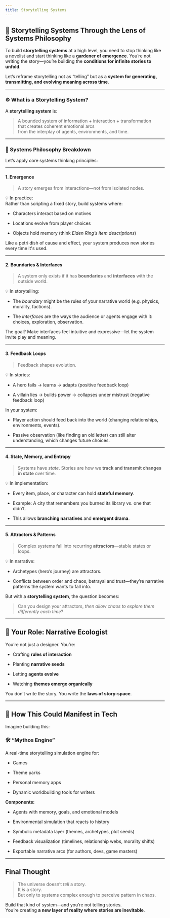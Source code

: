 ```yaml
---
title: Storytelling Systems
---
```


## 🌌 Storytelling Systems Through the Lens of Systems Philosophy

To build **storytelling systems** at a high level, you need to stop thinking like a novelist and start thinking like a **gardener of emergence**. You’re not writing the story—you’re building the **conditions for infinite stories to unfold**.

Let’s reframe storytelling not as “telling” but as a **system for generating, transmitting, and evolving meaning across time**.

---

### ⚙️ What is a Storytelling System?

A **storytelling system** is:

> A bounded system of information + interaction + transformation  
> that creates coherent emotional arcs  
> from the interplay of agents, environments, and time.

---

### 🧠 Systems Philosophy Breakdown

Let’s apply core systems thinking principles:

---

#### 1. **Emergence**

> A story emerges from interactions—not from isolated nodes.

💡 In practice:  
Rather than scripting a fixed story, build systems where:

- Characters interact based on motives
    
- Locations evolve from player choices
    
- Objects hold memory (think _Elden Ring’s item descriptions_)
    

Like a petri dish of cause and effect, your system produces new stories every time it's used.

---

#### 2. **Boundaries & Interfaces**

> A system only exists if it has **boundaries** and **interfaces** with the outside world.

💡 In storytelling:

- The _boundary_ might be the rules of your narrative world (e.g. physics, morality, factions).
    
- The _interfaces_ are the ways the audience or agents engage with it: choices, exploration, observation.
    

The goal? Make interfaces feel intuitive and expressive—let the system invite play and meaning.

---

#### 3. **Feedback Loops**

> Feedback shapes evolution.

💡 In stories:

- A hero fails → learns → adapts (positive feedback loop)
    
- A villain lies → builds power → collapses under mistrust (negative feedback loop)
    

In your system:

- Player action should feed back into the world (changing relationships, environments, events).
    
- Passive observation (like finding an old letter) can still alter understanding, which changes future choices.
    

---

#### 4. **State, Memory, and Entropy**

> Systems have _state_. Stories are how we **track and transmit changes in state** over time.

💡 In implementation:

- Every item, place, or character can hold **stateful memory**.
    
- Example: A city that remembers you burned its library vs. one that didn’t.
    
- This allows **branching narratives** and **emergent drama**.
    

---

#### 5. **Attractors & Patterns**

> Complex systems fall into recurring **attractors**—stable states or loops.

💡 In narrative:

- Archetypes (hero’s journey) are attractors.
    
- Conflicts between order and chaos, betrayal and trust—they’re narrative patterns the system wants to fall into.
    

But with a **storytelling system**, the question becomes:

> Can you design your attractors, _then allow chaos to explore them differently each time_?

---

## 🌱 Your Role: Narrative Ecologist

You’re not just a designer. You’re:

- Crafting **rules of interaction**
    
- Planting **narrative seeds**
    
- Letting **agents evolve**
    
- Watching **themes emerge organically**
    

You don’t write the story. You write the **laws of story-space**.

---

## 🧰 How This Could Manifest in Tech

Imagine building this:

### 🛠️ “Mythos Engine”

A real-time storytelling simulation engine for:

- Games
    
- Theme parks
    
- Personal memory apps
    
- Dynamic worldbuilding tools for writers
    

**Components:**

- Agents with memory, goals, and emotional models
    
- Environmental simulation that reacts to history
    
- Symbolic metadata layer (themes, archetypes, plot seeds)
    
- Feedback visualization (timelines, relationship webs, morality shifts)
    
- Exportable narrative arcs (for authors, devs, game masters)
    

---

## Final Thought

> The universe doesn’t _tell_ a story.  
> It _is_ a story.  
> But only to systems complex enough to perceive pattern in chaos.

Build that kind of system—and you’re not telling stories.  
You’re creating **a new layer of reality where stories are inevitable**.
